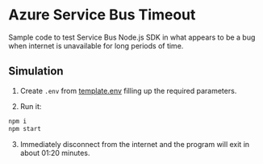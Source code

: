 # Azure Service Bus Timeout

Sample code to test Service Bus Node.js SDK in what appears to be a bug when internet is unavailable for long periods of time.

## Simulation

1. Create `.env` from [template.env](template.env) filling up the required parameters.

2. Run it:

```sh
npm i
npm start
```

3. Immediately disconnect from the internet and the program will exit in about 01:20 minutes.

